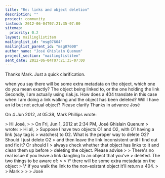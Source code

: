 ```yaml
---
title: "Re: links and object deletion"
description: ""
project: community
lastmod: 2012-06-04T07:21:35-07:00
sitemap:
  priority: 0.2
layout: mailinglistitem
mailinglist_id: "msg07604"
mailinglist_parent_id: "msg07600"
author_name: "José Ghislain Quenum"
project_section: "mailinglistitem"
sent_date: 2012-06-04T07:21:35-07:00
---
```



Thanks Mark.
Just a quick clarification.

when you say there will be some extra metadata on the object, which one do you 
mean exactly? The object being linked to, or the one holding the link
Secondly, I am actually using riak.js. How does a 404 translate in this case 
when I am doing a link walking and the object has been deleted? Will I have an 
id but not actual object? 
Please clarify
Thanks in advance
José

On 4 Jun 2012, at 05:38, Mark Phillips wrote:

&gt; Hi José,
&gt; 
&gt; On Fri, Jun 1, 2012 at 2:34 PM, José Ghislain Quenum 
&gt;  wrote:
&gt; Hi all,
&gt; Suppose I have two objects O1 and O2, with O1 having a link (say tag is 
&gt; watches) to O2. What is the proper way to delete O2? Should I just delete O2 
&gt; and then leave the link inconsistent until I find out and fix it? Or should I 
&gt; always check whether that object has links to it and clean them up before 
&gt; deleting the object. Please advise
&gt; 
&gt; There's no real issue if you leave a link dangling to an object that you've 
&gt; deleted. The two things to be aware of:
&gt; 
&gt; \\* there will be some extra metadata on the object
&gt; \\* if you walk the link to the non-existant object it'll return a 404. 
&gt; 
&gt; Mark 
&gt; 
&gt; 
&gt; José
 


